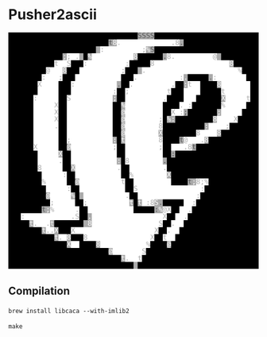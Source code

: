Pusher2ascii
============

![Logo](LOGO.svg)

Compilation
-----------

`brew install libcaca --with-imlib2`

`make`

